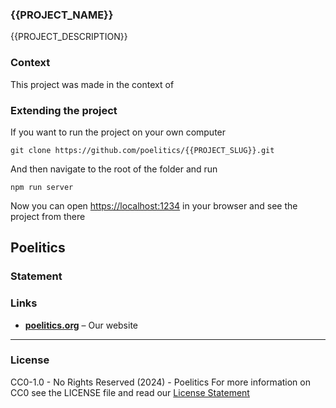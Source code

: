 ### {{PROJECT_NAME}}

{{PROJECT_DESCRIPTION}}


### Context

This project was made in the context of

### Extending the project

If you want to run the project on your own computer

    git clone https://github.com/poelitics/{{PROJECT_SLUG}}.git

And then navigate to the root of the folder and run

    npm run server

Now you can open [https://localhost:1234](http://localhost:1234) in your browser and see the project from there

## Poelitics

### Statement

### Links

-   **[poelitics.org](https://www.poelitics.org)** – Our website

---

### License

CC0-1.0 - No Rights Reserved (2024) - Poelitics
For more information on CC0 see the LICENSE file
and read our [License Statement](https://www.poelitics.org/license)
